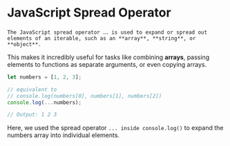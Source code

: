 # JavaScript Spread Operator

`The JavaScript spread operator `...` is used to expand or spread out elements of an iterable, such as an **array**, **string**, or **object**.`

This makes it incredibly useful for tasks like combining **arrays**, passing elements to functions as separate arguments, or even copying arrays.

```js
let numbers = [1, 2, 3];

// equivalent to
// console.log(numbers[0], numbers[1], numbers[2])
console.log(...numbers);

// Output: 1 2 3
```

Here, we used the spread operator `... inside console.log()` to expand the numbers array into individual elements.
